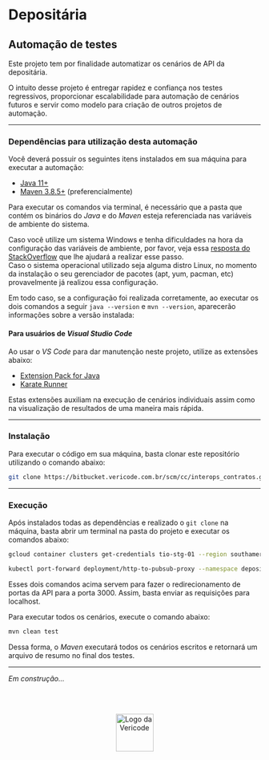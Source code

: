 # Depositária

## Automação de testes

Este projeto tem por finalidade automatizar os cenários de API da depositária.

O intuito desse projeto é entregar rapidez e confiança nos testes regressivos, proporcionar escalabilidade para automação de cenários futuros e servir como modelo para criação de outros projetos de automação.

---

### Dependências para utilização desta automação

Você deverá possuir os seguintes itens instalados em sua máquina para executar a automação:

- [Java 11+](https://www.oracle.com/java/technologies/downloads/#java11)
- [Maven 3.8.5+](https://maven.apache.org/download.cgi) (preferencialmente)

Para executar os comandos via terminal, é necessário que a pasta que contém os binários do _Java_ e do _Maven_ esteja referenciada nas variáveis de ambiente do sistema.

Caso você utilize um sistema Windows e tenha dificuldades na hora da configuração das variáveis de ambiente, por favor, veja essa [resposta do StackOverflow](https://pt.stackoverflow.com/questions/259927/como-configurar-vari%C3%A1veis-de-ambiente-maven-java) que lhe ajudará a realizar esse passo.  
Caso o sistema operacional utilizado seja alguma distro Linux, no momento da instalação o seu gerenciador de pacotes (apt, yum, pacman, etc) provavelmente já realizou essa configuração.

Em todo caso, se a configuração foi realizada corretamente, ao executar os dois comandos a seguir `java --version` e `mvn --version`, aparecerão informações sobre a versão instalada:

#### Para usuários de _Visual Studio Code_

Ao usar o _VS Code_ para dar manutenção neste projeto, utilize as extensões abaixo:

- [Extension Pack for Java](https://marketplace.visualstudio.com/items?itemName=vscjava.vscode-java-pack)
- [Karate Runner](https://marketplace.visualstudio.com/items?itemName=kirkslota.karate-runner)

Estas extensões auxiliam na execução de cenários individuais assim como na visualização de resultados de uma maneira mais rápida.

---

### Instalação

Para executar o código em sua máquina, basta clonar este repositório utilizando o comando abaixo:

```sh
git clone https://bitbucket.vericode.com.br/scm/cc/interops_contratos.git
```

---

### Execução

Após instalados todas as dependências e realizado o `git clone` na máquina, basta abrir um terminal na pasta do projeto e executar os comandos abaixo:

```sh
gcloud container clusters get-credentials tio-stg-01 --region southamerica-east1 --project cerc2-tio-stg-01
```

```sh
kubectl port-forward deployment/http-to-pubsub-proxy --namespace depositaria 3000
```
Esses dois comandos acima servem para fazer o redirecionamento de portas da API para a porta 3000.
Assim, basta enviar as requisições para localhost.

Para executar todos os cenários, execute o comando abaixo:

```sh
mvn clean test
```

Dessa forma, o _Maven_ executará todos os cenários escritos e retornará
um arquivo de resumo no final dos testes.

---

_Em construção..._
 
&NewLine;  
&NewLine;  
&NewLine;  

<p align="center">
  <a href="https://vericode.com.br">
    <img src='https://vericode.com.br/static/icon-c932686134d47a502612db18b4c1f971.png' title='Vericode | Trusting Digital Technologies' width=75 alt="Logo da Vericode"/>
  </a>
</p>
